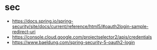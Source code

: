 # sec

- https://docs.spring.io/spring-security/site/docs/current/reference/html5/#oauth2login-sample-redirect-uri
- https://console.cloud.google.com/projectselector2/apis/credentials
- https://www.baeldung.com/spring-security-5-oauth2-login
